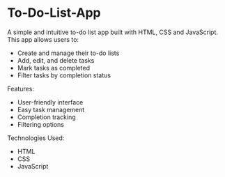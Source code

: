 # To-Do-List-App
A simple and intuitive to-do list app built with HTML, CSS and JavaScript.
This app allows users to: 
- Create and manage their to-do lists
- Add, edit, and delete tasks
- Mark tasks as completed
- Filter tasks by completion status
  
Features:
- User-friendly interface
- Easy task management
- Completion tracking
- Filtering options

Technologies Used:
- HTML
- CSS
- JavaScript
